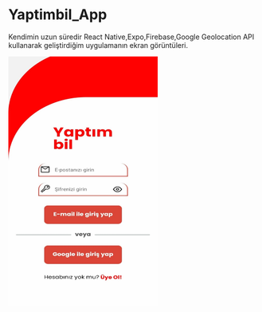 # Yaptimbil_App
Kendimin uzun süredir React Native,Expo,Firebase,Google Geolocation API kullanarak geliştirdiğim uygulamanın ekran görüntüleri.

<img src="./login.jpeg" alt="Resim Açıklaması" width="300" height="500">
